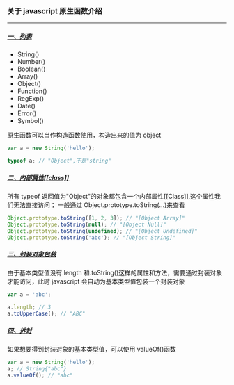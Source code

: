 ### 关于 javascript 原生函数介绍

---

##### [一、列表]()

- String()
- Number()
- Boolean()
- Array()
- Object()
- Function()
- RegExp()
- Date()
- Error()
- Symbol()

原生函数可以当作构造函数使用，构造出来的值为 object

```js
var a = new String('hello');

typeof a; // "Object",不是"string"
```

##### [二、内部属性[[class]]]()

所有 typeof 返回值为"Object"的对象都包含一个内部属性[[Class]],这个属性我们无法直接访问；
一般通过 Object.prototype.toString(...)来查看

```js
Object.prototype.toString([1, 2, 3]); // "[Object Array]"
Object.prototype.toString(null); // "[Object Null]"
Object.prototype.toString(undefined); // "[Object Undefined]"
Object.prototype.toString('abc'); // "[Object String]"
```

##### [三、封装对象包装]()

由于基本类型值没有.length 和.toString()这样的属性和方法，需要通过封装对象才能访问，此时 javascript 会自动为基本类型值包装一个封装对象

```js
var a = 'abc';

a.length; // 3
a.toUpperCase(); // "ABC"
```

##### [四、拆封]()

如果想要得到封装对象的基本类型值，可以使用 valueOf()函数

```js
var a = new String('hello');
a; // String{"abc"}
a.valueOf(); // "abc"
```
